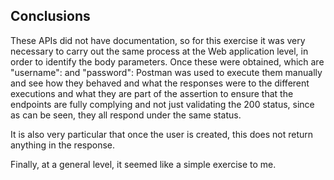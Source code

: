 ## Conclusions
These APIs did not have documentation, so for this exercise it was very necessary to carry out the same process at the Web application level, in order to identify the body parameters. Once these were obtained, which are "username": and "password": Postman was used to execute them manually and see how they behaved and what the responses were to the different executions and what they are part of the assertion to ensure that the endpoints are fully complying and not just validating the 200 status, since as can be seen, they all respond under the same status.

It is also very particular that once the user is created, this does not return anything in the response.

Finally, at a general level, it seemed like a simple exercise to me.